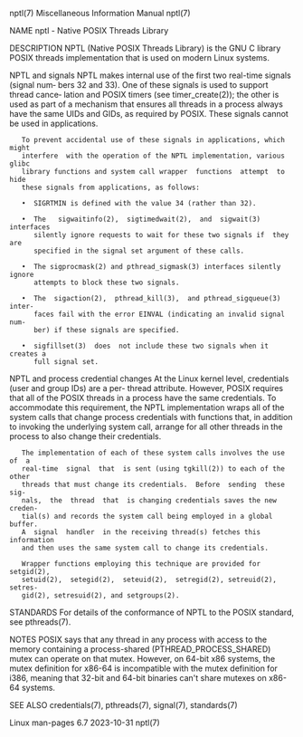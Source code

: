 nptl(7)                Miscellaneous Information Manual                nptl(7)

NAME
       nptl - Native POSIX Threads Library

DESCRIPTION
       NPTL  (Native POSIX Threads Library) is the GNU C library POSIX threads
       implementation that is used on modern Linux systems.

   NPTL and signals
       NPTL makes internal use of the first two real-time signals (signal num‐
       bers 32 and 33).  One of these signals is used to support thread cance‐
       lation and POSIX timers (see timer_create(2)); the  other  is  used  as
       part  of  a mechanism that ensures all threads in a process always have
       the same UIDs and GIDs, as required by POSIX.  These signals cannot  be
       used in applications.

       To prevent accidental use of these signals in applications, which might
       interfere  with the operation of the NPTL implementation, various glibc
       library functions and system call wrapper  functions  attempt  to  hide
       these signals from applications, as follows:

       •  SIGRTMIN is defined with the value 34 (rather than 32).

       •  The   sigwaitinfo(2),  sigtimedwait(2),  and  sigwait(3)  interfaces
          silently ignore requests to wait for these two signals if  they  are
          specified in the signal set argument of these calls.

       •  The sigprocmask(2) and pthread_sigmask(3) interfaces silently ignore
          attempts to block these two signals.

       •  The  sigaction(2),  pthread_kill(3),  and pthread_sigqueue(3) inter‐
          faces fail with the error EINVAL (indicating an invalid signal  num‐
          ber) if these signals are specified.

       •  sigfillset(3)  does  not include these two signals when it creates a
          full signal set.

   NPTL and process credential changes
       At the Linux kernel level, credentials (user and group IDs) are a  per-
       thread  attribute.   However,  POSIX  requires  that  all  of the POSIX
       threads in a process have the same credentials.   To  accommodate  this
       requirement, the NPTL implementation wraps all of the system calls that
       change process credentials with functions that, in addition to invoking
       the  underlying  system  call,  arrange  for  all  other threads in the
       process to also change their credentials.

       The implementation of each of these system calls involves the use of  a
       real-time  signal  that  is sent (using tgkill(2)) to each of the other
       threads that must change its credentials.  Before  sending  these  sig‐
       nals,  the  thread  that  is changing credentials saves the new creden‐
       tial(s) and records the system call being employed in a global  buffer.
       A  signal  handler  in the receiving thread(s) fetches this information
       and then uses the same system call to change its credentials.

       Wrapper functions employing this technique are provided for  setgid(2),
       setuid(2),  setegid(2),  seteuid(2),  setregid(2), setreuid(2), setres‐
       gid(2), setresuid(2), and setgroups(2).

STANDARDS
       For details of the conformance of  NPTL  to  the  POSIX  standard,  see
       pthreads(7).

NOTES
       POSIX  says  that  any  thread in any process with access to the memory
       containing a process-shared (PTHREAD_PROCESS_SHARED) mutex can  operate
       on  that  mutex.   However, on 64-bit x86 systems, the mutex definition
       for x86-64 is incompatible with the mutex definition for i386,  meaning
       that 32-bit and 64-bit binaries can't share mutexes on x86-64 systems.

SEE ALSO
       credentials(7), pthreads(7), signal(7), standards(7)

Linux man-pages 6.7               2023-10-31                           nptl(7)
